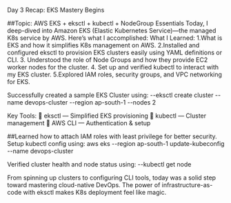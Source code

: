 Day 3 Recap: EKS Mastery Begins

##Topic: AWS EKS + eksctl + kubectl + NodeGroup Essentials
Today, I deep-dived into Amazon EKS (Elastic Kubernetes Service)—the managed K8s service by AWS. Here’s what I accomplished:
What I Learned:
1.What is EKS and how it simplifies K8s management on AWS.
2.Installed and configured eksctl to provision EKS clusters easily using YAML definitions or CLI.
3. Understood the role of Node Groups and how they provide EC2 worker nodes for the cluster.
4. Set up and verified kubectl to interact with my EKS cluster.
5.Explored IAM roles, security groups, and VPC networking for EKS.

Successfully created a sample EKS Cluster using:
--eksctl create cluster --name devops-cluster --region ap-south-1 --nodes 2

Key Tools:
🔹 eksctl — Simplified EKS provisioning
🔹 kubectl — Cluster management
🔹 AWS CLI — Authentication & setup

##Learned how to attach IAM roles with least privilege for better security.
Setup kubectl config using:
aws eks --region ap-south-1 update-kubeconfig --name devops-cluster

Verified cluster health and node status using:
--kubectl get node

 From spinning up clusters to configuring CLI tools, today was a solid step toward mastering cloud-native DevOps. The power of infrastructure-as-code with eksctl makes K8s deployment feel like magic.
